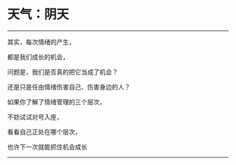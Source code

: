 # 天气：阴天

***
其实，每次情绪的产生，

都是我们成长的机会，

问题是，我们是否真的把它当成了机会？

还是只是任由情绪伤害自己、伤害身边的人？

如果你了解了情绪管理的三个层次，

不妨试试对号入座，

看看自己正处在哪个层次，

也许下一次就能抓住机会成长
* * *


